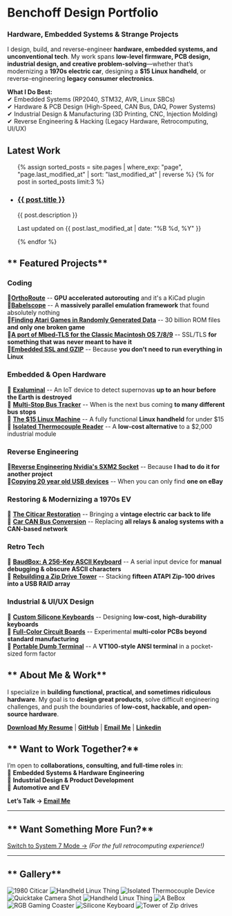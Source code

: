 # **Benchoff Design Portfolio**  
### **Hardware, Embedded Systems & Strange Projects**

I design, build, and reverse-engineer **hardware, embedded systems, and unconventional tech**. My work spans **low-level firmware, PCB design, industrial design, and creative problem-solving**—whether that’s modernizing a **1970s electric car**, designing a **$15 Linux handheld**, or reverse-engineering **legacy consumer electronics**.

 **What I Do Best:**  
✔ Embedded Systems (RP2040, STM32, AVR, Linux SBCs)  
✔ Hardware & PCB Design (High-Speed, CAN Bus, DAQ, Power Systems)  
✔ Industrial Design & Manufacturing (3D Printing, CNC, Injection Molding)  
✔ Reverse Engineering & Hacking (Legacy Hardware, Retrocomputing, UI/UX)  

<section id="latest-work">
  <h2> Latest Work</h2>
  <ul class="latest-work-list">
    {% assign sorted_posts = site.pages
         | where_exp: "page", "page.last_modified_at"
         | sort: "last_modified_at"
         | reverse %}
    {% for post in sorted_posts limit:3 %}
    <li class="latest-work-item">
      <div class="latest-work-content">
        <h3><a href="{{ post.url | relative_url }}">{{ post.title }}</a></h3>
        <p class="latest-work-description">{{ post.description }}</p>
      </div>
      <p class="latest-work-date">Last updated on {{ post.last_modified_at | date: "%B %d, %Y" }}</p>
    </li>
    {% endfor %}
  </ul>
</section>

## ** Featured Projects**

### **Coding**
🔹**[OrthoRoute](https://bbenchoff.github.io/pages/OrthoRoute.html)** -- **GPU accelerated autorouting** and it's a KiCad plugin<br>
🔹**[Babelscope](https://bbenchoff.github.io/pages/Babelscope.html)** -- A **massively parallel emulation framework** that found absolutely nothing<br>
🔹**[Finding Atari Games in Randomly Generated Data](https://bbenchoff.github.io/pages/FiniteAtari.html)** -- 30 billion ROM files **and only one broken game**<br>
🔹**[A port of Mbed-TLS for the Classic Macintosh OS 7/8/9](https://bbenchoff.github.io/pages/MacSSL.html)** -- SSL/TLS **for something that was never meant to have it**<br>
🔹**[Embedded SSL and GZIP](https://bbenchoff.github.io/pages/BusTideDisplay.html)** -- Because **you don't need to run everything in Linux**<br>

### **Embedded & Open Hardware**
🔹 **[Exaluminal](https://www.exaluminal.com/)** -- An IoT device to detect supernovas **up to an hour before the Earth is destroyed**<br>
🔹 **[Multi-Stop Bus Tracker](https://bbenchoff.github.io/pages/BusTideDisplay.html)** -- When is the next bus coming **to many different bus stops**<br>
🔹 **[The $15 Linux Machine](https://bbenchoff.github.io/pages/LinuxDevice.html)** -- A fully functional **Linux handheld** for under $15<br>
🔹 **[Isolated Thermocouple Reader](https://bbenchoff.github.io/pages/IsoTherm.html)** -- A **low-cost alternative** to a $2,000 industrial module<br>

###  **Reverse Engineering**
🔹**[Reverse Engineering Nvidia's SXM2 Socket](https://bbenchoff.github.io/pages/SXM2PCIe.html)** -- Because **I had to do it for another project**<br>
🔹**[Copying 20 year old USB devices](https://bbenchoff.github.io/pages/atapi.html)** -- When you can only find **one on eBay**<br>

###  **Restoring & Modernizing a 1970s EV**
🔹 **[The Citicar Restoration](https://bbenchoff.github.io/pages/Citicar.html)** -- Bringing a **vintage electric car back to life**<br>
🔹 **[Car CAN Bus Conversion](https://bbenchoff.github.io/pages/CANconversion.html)** -- Replacing **all relays & analog systems with a CAN-based network**<br>

###  **Retro Tech**
🔹 **[BaudBox: A 256-Key ASCII Keyboard](https://bbenchoff.github.io/pages/BaudBox.html)** -- A serial input device for **manual debugging & obscure ASCII characters**<br>
🔹 **[Rebuilding a Zip Drive Tower](https://bbenchoff.github.io/pages/atapi.html)** -- Stacking **fifteen ATAPI Zip-100 drives into a USB RAID array**<br>

###  **Industrial & UI/UX Design**
🔹 **[Custom Silicone Keyboards](https://bbenchoff.github.io/pages/keyboard.html)** -- Designing **low-cost, high-durability keyboards**<br>
🔹 **[Full-Color Circuit Boards](https://bbenchoff.github.io/pages/colorPCB.html)** -- Experimental **multi-color PCBs beyond standard manufacturing**<br>
🔹 **[Portable Dumb Terminal](https://bbenchoff.github.io/pages/dumb.html)** -- A **VT100-style ANSI terminal** in a pocket-sized form factor<br>

## ** About Me & Work**
I specialize in **building functional, practical, and sometimes ridiculous hardware**. My goal is to **design great products**, solve difficult engineering challenges, and push the boundaries of **low-cost, hackable, and open-source hardware**.

 **[Download My Resume](https://github.com/bbenchoff/CV/blob/main/Brian%20Benchoff%20-%20Resume.pdf)** |  **[GitHub](https://github.com/bbenchoff)** |  **[Email Me](mailto:benchoff@gmail.com)** |  **[Linkedin](https://www.linkedin.com/in/bbenchoff/)**


## ** Want to Work Together?**
I’m open to **collaborations, consulting, and full-time roles** in:  
🔹 **Embedded Systems & Hardware Engineering**  
🔹 **Industrial Design & Product Development**  
🔹 **Automotive and EV**  

 **Let’s Talk → [Email Me](mailto:benchoff@gmail.com)**  

---

## ** Want Something More Fun?**
[ Switch to System 7 Mode →](https://bbenchoff.github.io/system7) *(For the full retrocomputing experience!)*  

---

## ** Gallery**
![1980 Citicar](/images/Car/OceanBeach/Hero.jpg)
![Handheld Linux Thing](/images/SAB-4.png)
![Isolated Thermocouple Device](/images/IsoThermHero.png)
![Quicktake Camera Shot](/images/Quicktake.jpg)
![Handheld Linux Thing](/images/SAB.png)
![A BeBox](/images/BeBox-Small.png)
![RGB Gaming Coaster](/images/RGBGaming-small.jpg)
![Silicone Keyboard](/images/Keyboard-Small.png)
![Tower of Zip drives](/images/Zip-Small.png)
